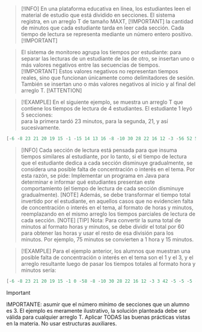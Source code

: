 >[!INFO]
> En una plataforma educativa en línea, los estudiantes leen el material de estudio 
> que está dividido en secciones. 
> El sistema registra, en un  arreglo T de tamaño MAXT, [!IMPORTANT]
> la cantidad de minutos que cada estudiante tarda en leer cada sección.
> Cada tiempo de lectura se representa mediante un número entero positivo.[!IMPORTANT]

> El sistema de monitoreo agrupa los tiempos por estudiante: 
> para separar las lecturas de un estudiante de las de otro, 
> se insertan uno o más valores negativos entre las secuencias de tiempos. [!IMPORTANT]
> Estos valores negativos no representan tiempos reales, 
> sino que funcionan únicamente como delimitadores de sesión. 
> También se insertan uno o más valores negativos al inicio y al final del arreglo T. [!ATTENTION]

>[!EXAMPLE]
> En el siguiente ejemplo, se muestra un arreglo T que contiene los tiempos de lectura de 4 estudiantes.
> El estudiante 1 leyó 5 secciones:   
> para la primera tardó 23 minutos, para la segunda, 21, y así sucesivamente.
```java
[-6 -8 23 21 20 19 15 -1 -15 14 13 16 -8 -10 30 28 22 16 12 -3 -56 52 54 60 -5]
```
>[INFO]
> Cada sección de lectura está pensada para que insuma tiempos similares al estudiante, 
> por lo tanto, si el tiempo de lectura que el estudiante dedica a cada sección disminuye gradualmente, 
> se considera una posible falta de concentración o interés en el tema. 
> Por esta razón, se pide:
> Implementar un programa en Java para determinar e informar qué estudiantes presentan este comportamiento (el tiempo de lectura de cada sección 
> disminuye gradualmente). [NOTE] 
> Además, se debe transformar el tiempo total invertido por el estudiante, en aquellos casos que no evidencien falta de 
> concentración o interés en el tema, al formato de horas y minutos, 
> reemplazando en el mismo arreglo los tiempos parciales de lectura de cada sección. [NOTE]
>[TIP]
> Nota: Para convertir la suma total de minutos al formato horas y minutos, se debe dividir el total por 60 para obtener las horas y usar 
> el resto de esa división para los minutos. Por ejemplo, 75 minutos se convierten a 1 hora y 15 minutos.

>[!EXAMPLE]
> Para el ejemplo anterior, los alumnos que muestran una posible falta de concentración o interés en el tema son el 1 y el 3, y el arreglo 
> resultante luego de pasar los tiempos totales al formato hora y minutos sería:
```java
[-6 -8 23 21 20 19 15 -1 0 -58 -8 -10 30 28 22 16 12 -3 3 42 -5 -5 -5 -5 -5]
```
> [!IMPORTANT]
> IMPORTANTE: asumir que el número mínimo de secciones que un alumno es 3. El ejemplo es meramente ilustrativo, la solución planteada debe ser
> válida para cualquier arreglo T. Aplicar TODAS las buenas prácticas vistas en la materia. No usar estructuras auxiliares.

